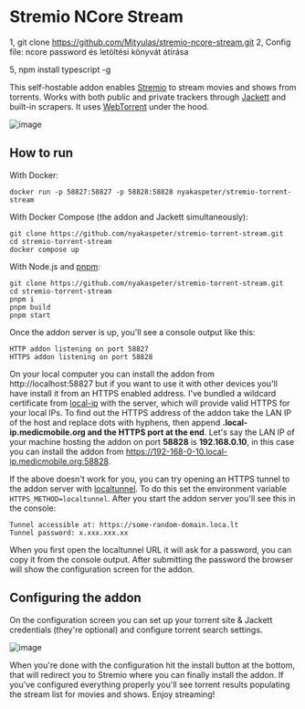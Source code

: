 # Stremio NCore Stream

1, git clone https://github.com/Mityulas/stremio-ncore-stream.git
2, Config file: ncore password és letöltési könyvát átírása


5, npm install typescript -g



This self-hostable addon enables [Stremio](https://www.stremio.com/) to stream movies and shows from torrents. Works with both public and private trackers through [Jackett](https://github.com/Jackett/Jackett) and built-in scrapers. It uses [WebTorrent](https://github.com/webtorrent/webtorrent) under the hood.

![image](https://github.com/nyakaspeter/stremio-torrent-stream/assets/43880678/42040b81-2bf5-43f0-b827-9d62c3a1d79c)

## How to run

With Docker:
```
docker run -p 58827:58827 -p 58828:58828 nyakaspeter/stremio-torrent-stream
```

With Docker Compose (the addon and Jackett simultaneously):
```
git clone https://github.com/nyakaspeter/stremio-torrent-stream.git
cd stremio-torrent-stream
docker compose up
```

With Node.js and [pnpm](https://pnpm.io/installation):
```
git clone https://github.com/nyakaspeter/stremio-torrent-stream.git
cd stremio-torrent-stream
pnpm i
pnpm build
pnpm start
```

Once the addon server is up, you'll see a console output like this:
```
HTTP addon listening on port 58827
HTTPS addon listening on port 58828
```

On your local computer you can install the addon from http://localhost:58827 but if you want to use it with other devices you'll have install it from an HTTPS enabled address. I've bundled a wildcard certificate from [local-ip](https://local-ip.medicmobile.org/) with the server, which will provide valid HTTPS for your local IPs. To find out the HTTPS address of the addon take the LAN IP of the host and replace dots with hyphens, then append **.local-ip.medicmobile.org and the HTTPS port at the end**. Let's say the LAN IP of your machine hosting the addon on port **58828** is **192.168.0.10**, in this case you can install the addon from https://192-168-0-10.local-ip.medicmobile.org:58828.

If the above doesn't work for you, you can try opening an HTTPS tunnel to the addon server with [localtunnel](https://theboroer.github.io/localtunnel-www/). To do this set the environment variable `HTTPS_METHOD=localtunnel`. After you start the addon server you'll see this in the console:
```
Tunnel accessible at: https://some-random-domain.loca.lt
Tunnel password: x.xxx.xxx.xx
```

When you first open the localtunnel URL it will ask for a password, you can copy it from the console output. After submitting the password the browser will show the configuration screen for the addon.

## Configuring the addon

On the configuration screen you can set up your torrent site & Jackett credentials (they're optional) and configure torrent search settings.

![image](https://github.com/nyakaspeter/stremio-torrent-stream/assets/43880678/d9a581a9-8036-44ab-942a-3750261cb50c)

When you're done with the configuration hit the install button at the bottom, that will redirect you to Stremio where you can finally install the addon. If you've configured everything properly you'll see torrent results populating the stream list for movies and shows. Enjoy streaming!
